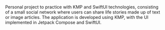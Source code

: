 Personal project to practice with KMP and SwiftUI technologies, consisting of a small social network where users can share life stories made up of text or image articles. The application is developed using KMP, with the UI implemented in Jetpack Compose and SwiftUI.
